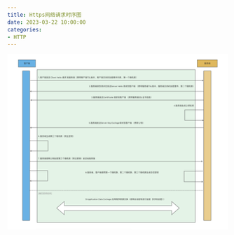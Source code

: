 ```yaml
---
title: Https网络请求时序图
date: 2023-03-22 10:00:00
categories:
- HTTP
---
```


![](./assets/https请求时序图.png)

